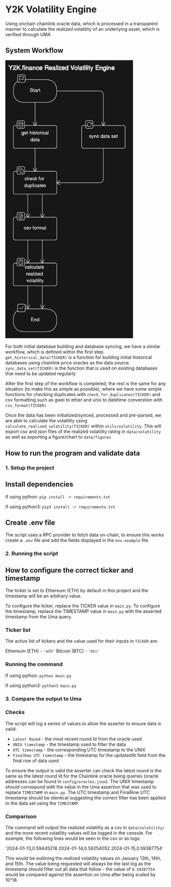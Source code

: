 # Y2K Volatility Engine

Using onchain chainlink oracle data, which is processed in a transparent manner to calculate the realized volatility of an underlying asset, which is verified through UMA

## System Workflow

<img src="data/source/image.png" alt="Workflow diagram" width="400"/>

For both initial database building and database syncing, we have a similar workflow, which is defined within the first step. `get_historical_data(TICKER)` is a function for building initial historical databases using chainlink price oracles as the data source. `sync_data_set(TICKER)` is the function that is used on existing databases that need to be updated regularly

After the first step of the workflow is completed, the rest is the same for any situation (to make this as simple as possible), where we have some simple functions for checking duplicates with `check_for_duplicates(TICKER)` and csv formatting such as gwei to ether and unix to datetime converstion with `csv_format(TICKER)`

Once the data has been initialized/synced, processed and pre-parsed, we are able to calculate the volatility using `calculate_realized_volatility(TICKER)` within `utils/volatility`. This will export csv and json files of the realized volatility rating in `data/volatility` as well as exporting a figure/chart to `data/figures`

## How to run the program and validate data

### 1. Setup the project

## Install dependencies

If using python:
`pip install -r requirements.txt`

If using python3:
`pip3 install -r requirements.txt`

## Create .env file

The script uses a RPC provider to fetch data on-chain, to ensure this works create a `.env` file and add the fields displayed in the `env.example` file.

### 2. Running the script

## How to configure the correct ticker and timestamp

The ticker is set to Ethereum (ETH) by default in this project and the timestamp will be an arbitrary value.

To configure the ticker, replace the TICKER value in `main.py`. To configure the timestamp, replace the TIMESTAMP value in `main.py` with the asserted timestamp from the Uma query.

### Ticker list

The active list of tickers and the value used for their inputs in `TICKER` are:

Ethereum (ETH) - `'eth'`
Bitcoin (BTC) - `'btc'`

### Running the command

If using python:
`python main.py`

If using python3:
`python3 main.py`

### 3. Compare the output to Uma

### Checks

The script will log a series of values to allow the asserter to ensure data is valid:

- `Latest Round` - the most recent round Id from the oracle used
- `UNIX timestamp` - the timestamp used to filter the data
- `UTC timestamp` - the corresponding UTC timestamp to the UNIX
- `FinalRow UTC timestamp` - the timestamp for the updatedAt field from the final row of data used

To ensure the output is valid the asserter can check the latest round is the same as the latest round Id for the Chainlink oracle being queries (oracle addresses can be found in `config/oracles.json`). The UNIX timestamp should correspond with the value in the Uma assertion that was used to replace `TIMESTAMP` in `main.py`. The UTC timestamp and FinalRow UTC timestamp should be identical suggesting the correct filter has been applied to the data set using the `TIMESTAMP`.

### Comparison

The command will output the realized volatility as a csv in `data/volatility/` and the more recent volatility values will be logged in the console. For example, the following lines would be seen in the csv or as logs:

'2024-01-13,0.59445218
2024-01-14,0.59254052
2024-01-15,0.59387754'

This would be outlining the realized volatility values on January 13th, 14th, and 15th. The value being requested will always be the last log as the timestamp should filter out all data that follow - the value of `0.59387754` would be compared against the assertion on Uma after being scaled by 10^18.
